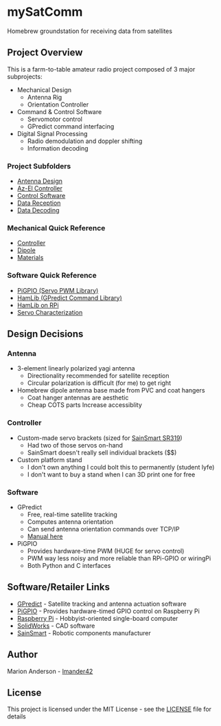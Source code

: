 # mySatComm
Homebrew groundstation for receiving data from satellites

## Project Overview
This is a farm-to-table amateur radio project composed of 3 major subprojects:

* Mechanical Design
	* Antenna Rig 
	* Orientation Controller
* Command & Control Software
	* Servomotor control
	* GPredict command interfacing
* Digital Signal Processing
	* Radio demodulation and doppler shifting
	* Information decoding


### Project Subfolders
* [Antenna Design](mechanical/antenna)
* [Az-El Controller](mechanical/azel_controller)
* [Control Software](cmd-n-ctl/)
* [Data Reception](sdr/rx)
* [Data Decoding](sdr/decoder)

### Mechanical Quick Reference
* [Controller](mechanical/drawings/controller.PDF)
* [Dipole ](mechanical/drawings/dipole.PDF)
* [Materials](BOM.txt)

### Software Quick Reference
* [PiGPIO (Servo PWM Library)](http://abyz.me.uk/rpi/pigpio/pigpiod.html)
* [HamLib (GPredict Command Library)](http://hamlib.sourceforge.net/manuals/1.2.15/index.html)
* [HamLib on RPi](https://kb9mwr.blogspot.com/2013/04/raspberry-pi-web-based-rig-control.html)
* [Servo Characterization](cmd-n-ctl/Sweep/Sweep.ino)

## Design Decisions
### Antenna
* 3-element linearly polarized yagi antenna
	* Directionality recommended for satellite reception
	* Circular polarization is difficult (for me) to get right
* Homebrew dipole antenna base made from PVC and coat hangers
	* Coat hanger antennas are aesthetic
	* Cheap COTS parts Increase accessiblity
	
### Controller
* Custom-made servo brackets (sized for [SainSmart SR319](https://www.sainsmart.com/products/copy-of-all-purpose-digital-servo-sr318?nosto=customers-also-bought)) 
	* Had two of those servos on-hand
	* SainSmart doesn't really sell  individual brackets  ($$)
* Custom platform stand
	* I don't own anything I could bolt this to permanently (student lyfe)
	* I don't want to buy a stand when I can 3D print one for free

### Software
* GPredict
	* Free, real-time satellite tracking
	* Computes antenna orientation
	* Can send antenna orientation commands over TCP/IP
	* [Manual here](documentation/gpredict_manual.PDF)
* PiGPIO
	* Provides hardware-time PWM (HUGE for servo control)
	* PWM way less noisy and more reliable than RPi-GPIO or wiringPi
	* Both Python and C interfaces

## Software/Retailer Links
* [GPredict](http://gpredict.oz9aec.net/) - Satellite tracking and antenna actuation software
* [PiGPIO](http://abyz.me.uk/rpi/pigpio/index.html) - Provides hardware-timed GPIO control on Raspberry Pi
* [Raspberry Pi](https://www.raspberrypi.org/) - Hobbyist-oriented single-board computer
* [SolidWorks](https://www.solidworks.com/) - CAD software 
* [SainSmart](https://www.com.sainsmart) - Robotic components manufacturer

## Author
Marion Anderson - [lmander42](https://github.com/lmander42)

## License
This project is licensed under the MIT License - see the [LICENSE](LICENSE.md) file for details
